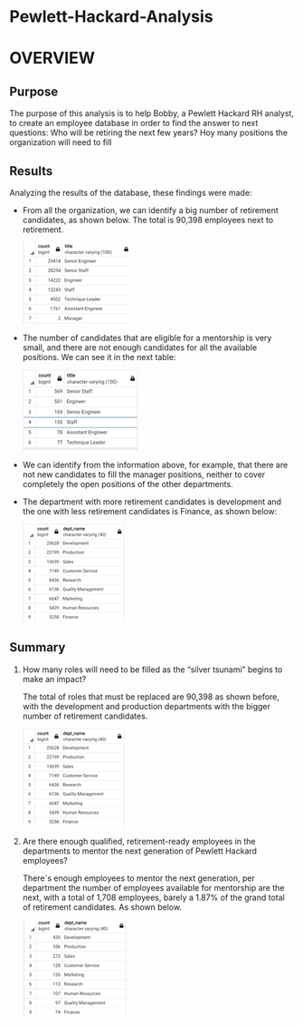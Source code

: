 # Pewlett-Hackard-Analysis
# OVERVIEW
## Purpose
The purpose of this analysis is to help Bobby, a Pewlett Hackard RH analyst, to create an employee database in order to find the answer to next questions:
Who will be retiring the next few years?
Hoy many positions the organization will need to fill

## Results
Analyzing the results of the database, these findings were made:
- From all the organization, we can identify a big number of retirement candidates, as shown below. The total is 90,398 employees next to retirement.

    ![Title](Images/Total_employees.png)

- The number of candidates that are eligible for a mentorship is very small, and there are not enough candidates for all the available positions. We can see it in the next table:

    ![Title](Images/Mentorship.png)

- We can identify from the information above, for example, that there are not new candidates to fill the manager positions, neither to cover completely the open positions of the other departments.

- The department with more retirement candidates is development and the one with less retirement candidates is Finance, as shown below:

    ![Title](Images/Total_depts.png)

## Summary
1.	How many roles will need to be filled as the “silver tsunami” begins to make an impact?

    The total of roles that must be replaced are 90,398 as shown before, with the development and production departments with the bigger number of retirement candidates.

    ![Title](Images/Total_depts.png)

2.	Are there enough qualified, retirement-ready employees in the departments to mentor the next generation of Pewlett Hackard employees?

    There´s enough employees to mentor the next generation, per department the number of employees available for mentorship are the next, with a total of 1,708 employees, barely a 1.87% of the grand total of retirement candidates. As shown below.

    ![Title](Images/Mentors_depts.png)


